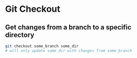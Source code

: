 Git Checkout
===

Get changes from a branch to a specific directory
---

```bash
git checkout some_branch some_dir
# will only update some_dir with changes from some_branch
```
